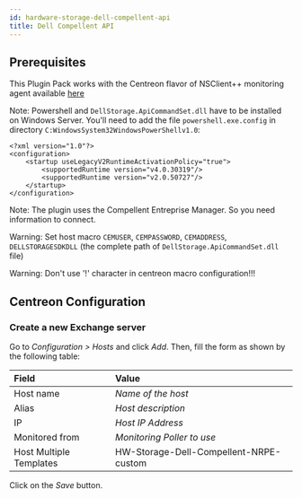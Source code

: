 ```yaml
---
id: hardware-storage-dell-compellent-api
title: Dell Compellent API
---
```


## Prerequisites

This Plugin Pack works with the Centreon flavor of NSClient++ monitoring agent available [here](https://github.com/centreon/centreon-nsclient-build/releases)

Note: Powershell and `DellStorage.ApiCommandSet.dll` have to be installed on
Windows Server. You'll need to add the file `powershell.exe.config` in directory
`C:WindowsSystem32WindowsPowerShellv1.0`:

    <?xml version="1.0"?>
    <configuration>
        <startup useLegacyV2RuntimeActivationPolicy="true">
            <supportedRuntime version="v4.0.30319"/>
            <supportedRuntime version="v2.0.50727"/>
        </startup> 
    </configuration>

Note: The plugin uses the Compellent Entreprise Manager. So you need information
to connect.

Warning: Set host macro `CEMUSER`, `CEMPASSWORD`, `CEMADDRESS`,
`DELLSTORAGESDKDLL` (the complete path of `DellStorage.ApiCommandSet.dll` file)

Warning: Don't use '\!' character in centreon macro configuration\!\!\!

## Centreon Configuration

### Create a new Exchange server

Go to *Configuration \> Hosts* and click *Add*. Then, fill the form as shown by
the following table:

| Field                   | Value                                  |
| :---------------------- | :------------------------------------- |
| Host name               | *Name of the host*                     |
| Alias                   | *Host description*                     |
| IP                      | *Host IP Address*                      |
| Monitored from          | *Monitoring Poller to use*             |
| Host Multiple Templates | HW-Storage-Dell-Compellent-NRPE-custom |

Click on the *Save* button.
